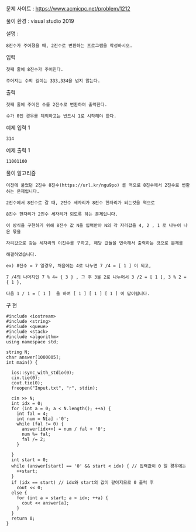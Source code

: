 문제 사이트 : https://www.acmicpc.net/problem/1212

풀이 환경 : visual studio 2019

설명 : 

    8진수가 주어졌을 때, 2진수로 변환하는 프로그램을 작성하시오.

입력

    첫째 줄에 8진수가 주어진다. 
    
    주어지는 수의 길이는 333,334을 넘지 않는다.

출력

    첫째 줄에 주어진 수를 2진수로 변환하여 출력한다. 
    
    수가 0인 경우를 제외하고는 반드시 1로 시작해야 한다.

예제 입력 1 

    314

예제 출력 1 

    11001100
    
풀이 알고리즘

    이전에 풀었던 2진수 8진수(https://url.kr/ngu9po) 를 역으로 8진수에서 2진수로 변환하는 문제입니다.
    
    2진수에서 8진수로 갈 때, 2진수 세자리가 8진수 한자리가 되는것을 역으로
    
    8진수 한자리가 2진수 세자리가 되도록 하는 문제입니다.
    
    이 방식을 구현하기 위해 8진수 값 N을 입력받아 N의 각 자리값을 4, 2 , 1 로 나누어 나온 몫을
    
    자리값으로 갖는 세자리의 이진수를 구하고, 해당 값들을 연속해서 출력하는 것으로 문제를
    
    해결하였습니다. 
    
    ex) 8진수 = 7 일경우, 처음에는 4로 나누면 7 /4 = [ 1 ] 이 되고, 
    
    7 /4의 나머지인 7 % 4= { 3 } , 그 후 3을 2로 나누어서 3 /2 = [ 1 ], 3 % 2 = { 1 }, 
    
    다음 1 / 1 = [ 1 ]  을 하여 [ 1 ] [ 1 ] [ 1 ] 이 답이됩니다.
    
구 현

    #include <iostream>
    #include <string>
    #include <queue>
    #include <stack>
    #include <algorithm>
    using namespace std;

    string N;
    char answer[1000005];
    int main() {

      ios::sync_with_stdio(0);
      cin.tie(0);
      cout.tie(0);
      freopen("Input.txt", "r", stdin);

      cin >> N;
      int idx = 0;
      for (int a = 0; a < N.length(); ++a) {
        int fal = 4;
        int num = N[a] -'0';
        while (fal != 0) {
          answer[idx++] = num / fal + '0';
          num %= fal;
          fal /= 2;
        }

      }
      int start = 0;
      while (answer[start] == '0' && start < idx) { // 입력값이 0 일 경우에는
        ++start;
      }
      if (idx == start) // idx와 start의 값이 같아지므로 0 출력 후 
        cout << 0;
      else {
        for (int a = start; a < idx; ++a) {
          cout << answer[a];
        }
      }
      return 0;
    }
